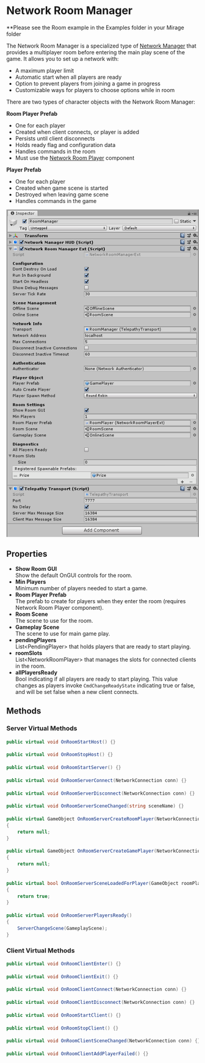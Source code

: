 # Network Room Manager

\*\*Please see the Room example in the Examples folder in your Mirage folder

The Network Room Manager is a specialized type of [Network Manager](/docs/components/network-manager) that provides a multiplayer room before entering the main play scene of the game. It allows you to set up a network with:
-   A maximum player limit
-   Automatic start when all players are ready
-   Option to prevent players from joining a game in progress
-   Customizable ways for players to choose options while in room  

There are two types of character objects with the Network Room Manager:

**Room Player Prefab**
-   One for each player
-   Created when client connects, or player is added
-   Persists until client disconnects
-   Holds ready flag and configuration data
-   Handles commands in the room
-   Must use the [Network Room Player](/docs/components/network-room-player) component

**Player Prefab**
-   One for each player
-   Created when game scene is started
-   Destroyed when leaving game scene
-   Handles commands in the game  

![Network Room Manager](/img/components/NetworkRoomManager.png)

## Properties
-   **Show Room GUI**  
    Show the default OnGUI controls for the room.
-   **Min Players**  
    Minimum number of players needed to start a game.
-   **Room Player Prefab**  
    The prefab to create for players when they enter the room (requires Network Room Player component).
-   **Room Scene**  
    The scene to use for the room.
-   **Gameplay Scene**  
    The scene to use for main game play.
-   **pendingPlayers**  
    List\<PendingPlayer\> that holds players that are ready to start playing.
-   **roomSlots**  
    List\<NetworkRoomPlayer\> that manages the slots for connected clients in the room.
-   **allPlayersReady**  
    Bool indicating if all players are ready to start playing.  This value changes as players invoke `CmdChangeReadyState` indicating true or false, and will be set false when a new client connects.

## Methods

### Server Virtual Methods

```cs
public virtual void OnRoomStartHost() {}

public virtual void OnRoomStopHost() {}

public virtual void OnRoomStartServer() {}

public virtual void OnRoomServerConnect(NetworkConnection conn) {}

public virtual void OnRoomServerDisconnect(NetworkConnection conn) {}

public virtual void OnRoomServerSceneChanged(string sceneName) {}

public virtual GameObject OnRoomServerCreateRoomPlayer(NetworkConnection conn)
{
    return null;
}

public virtual GameObject OnRoomServerCreateGamePlayer(NetworkConnection conn)
{
    return null;
}

public virtual bool OnRoomServerSceneLoadedForPlayer(GameObject roomPlayer, GameObject gamePlayer)
{
    return true;
}

public virtual void OnRoomServerPlayersReady()
{
    ServerChangeScene(GameplayScene);
}
```

### Client Virtual Methods

```cs
public virtual void OnRoomClientEnter() {}

public virtual void OnRoomClientExit() {}

public virtual void OnRoomClientConnect(NetworkConnection conn) {}

public virtual void OnRoomClientDisconnect(NetworkConnection conn) {}

public virtual void OnRoomStartClient() {}

public virtual void OnRoomStopClient() {}

public virtual void OnRoomClientSceneChanged(NetworkConnection conn) {}

public virtual void OnRoomClientAddPlayerFailed() {}
```
